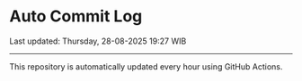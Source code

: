 # Auto Commit Log

Last updated: Thursday, 28-08-2025 19:27 WIB

---

This repository is automatically updated every hour using GitHub Actions.
